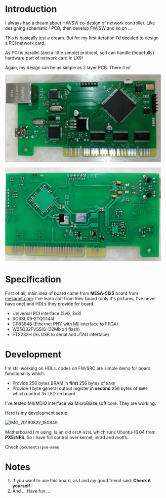 # Introduction

I always had a dream about HW/SW co-design of network controller. Like designing schematic / PCB, then develop FW/SW and so on ...

This is basically just a dream. But for my first iteration I'd decided to design a PCI network card.

As PCI is parallel (and a little simple) protocol, so I can handle (hopefully) hardware part of network card in LX9! 

Again, my design can be as simple as 2 layer PCB. There it  is!

![IMG_20190820_212104](Documents/pictures/IMG_20190820_212104.jpg)

![IMG_20190820_212238](Documents/pictures/IMG_20190820_212238.jpg)

# Specification

First of all, main idea of board came from **MESA-5I25** board from [mesanet.com](http://www.mesanet.com/fpgacardinfo.html). I've learn alot from their board (only it's pictures, I've never have one) and HDLs they provide for board.

- Universal PCI interface (5v0, 3v3)
- XC6SLX9-2TQG144I
- DP83848 (Ethernet PHY with MII interface to FPGA)
- W25Q32FVSSIG (32Mb x4 flash)
- FT2232H (As USB to serial and JTAG interface)

# Development 

I'm still working on HDLs. codes on FW/SRC  are simple demo for board functionality which:

- Provide 256 bytes BRAM in **first** 256 bytes of `BAR0`
- Provide 1 byte general output register in **second** 256 bytes of `BAR0` which control 3x LED on board

I've tested MII/MDIO interface via MicroBlaze soft core. They are working.

Here is my development setup:

![IMG_20190822_180849](Documents/pictures/IMG_20190822_180849.jpg)

Motherboard I'm using, is an old `G41M-E2SL` which runs Ubuntu-16.04 from **PXE/NFS**. So I have full control over kernel, initrd and rootfs. 

Check `Documents\pxe-menu` 

# Notes

1. If you want to use this board, as I and my good friend said: **Check it yourself** !
2. And ... Have fun ... 